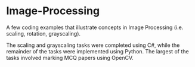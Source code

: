 # Image-Processing
A few coding examples that illustrate concepts in Image Processing (i.e. scaling, rotation, grayscaling).


The scaling and grayscaling tasks were completed using C#, while the remainder of the tasks were implemented using Python.
The largest of the tasks involved marking MCQ papers using OpenCV.
